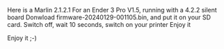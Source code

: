 Here is a Marlin 2.1.2.1 For an Ender 3 Pro V1.5, running with a 4.2.2 silent board
Donwload firmware-20240129-001105.bin, and put it on your SD card.
Switch off, wait 10 seconds, switch on your printer 
Enjoy it

Enjoy it ;-)

